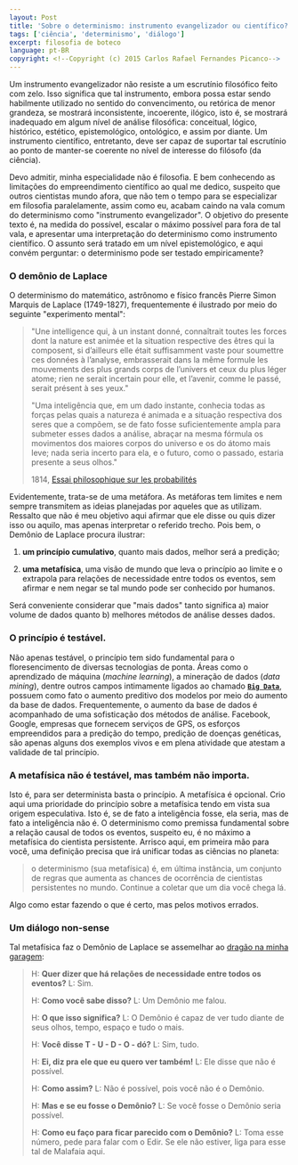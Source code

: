 ```yaml
---
layout: Post
title: 'Sobre o determinismo: instrumento evangelizador ou científico?'
tags: ['ciência', 'determinismo', 'diálogo']
excerpt: filosofia de boteco
language: pt-BR
copyright: <!--Copyright (c) 2015 Carlos Rafael Fernandes Picanco-->
---
```


Um instrumento evangelizador não resiste a um escrutínio filosófico feito com zelo. Isso significa que tal instrumento, embora possa estar sendo habilmente utilizado no sentido do convencimento, ou retórica de menor grandeza, se mostrará inconsistente, incoerente, ilógico, isto é, se mostrará inadequado em algum nível de análise filosófica: conceitual, lógico, histórico, estético, epistemológico, ontológico, e assim por diante. Um instrumento científico, entretanto, deve ser capaz de suportar tal escrutínio ao ponto de manter-se coerente no nível de interesse do filósofo (da ciência). 

Devo admitir, minha especialidade não é filosofia. E bem conhecendo as limitações do empreendimento científico ao qual me dedico, suspeito que outros cientistas mundo afora, que não tem o tempo para se especializar em filosofia paralelamente, assim como eu, acabam caindo na vala comum do determinismo como "instrumento evangelizador". O objetivo do presente texto é, na medida do possível, escalar o máximo possível para fora de tal vala, e apresentar uma interpretação do determinismo como instrumento científico. O assunto será tratado em um nível epistemológico, e aqui convém perguntar: o determinismo pode ser testado empiricamente?

### O demônio de Laplace

O determinismo do matemático, astrônomo e físico francês Pierre Simon Marquis de Laplace (1749-1827), frequentemente é ilustrado por meio do seguinte "experimento mental":

> "Une intelligence qui, à un instant donné, connaîtrait toutes les forces dont la nature est animée et la situation respective des êtres qui la composent, si d’ailleurs elle était suffisamment vaste pour soumettre ces données à l’analyse, embrasserait dans la même formule les mouvements des plus grands corps de l’univers et ceux du plus léger atome; rien ne serait incertain pour elle, et l’avenir, comme le passé, serait présent à ses yeux."
>
> "Uma inteligência que, em um dado instante, conhecia todas as forças pelas quais a natureza é animada e a situação respectiva dos seres que a compõem, se de fato fosse suficientemente ampla para submeter esses dados a análise, abraçar na mesma fórmula os movimentos dos maiores corpos do universo e os do átomo mais leve; nada seria incerto para ela, e o futuro, como o passado, estaria presente a seus olhos."
>
> 1814, [Essai philosophique sur les probabilités](https://fr.wikipedia.org/wiki/D%C3%A9mon_de_Laplace)

Evidentemente, trata-se de uma metáfora. As metáforas tem limites e nem sempre transmitem as ideias planejadas por aqueles que as utilizam. Ressalto que não é meu objetivo aqui afirmar que ele disse ou quis dizer isso ou aquilo, mas apenas interpretar o referido trecho. Pois bem, o Demônio de Laplace procura ilustrar:

1. **um princípio cumulativo**, quanto mais dados, melhor será a predição;
	
2. **uma metafísica**, uma visão de mundo que leva o princípio ao limite e o extrapola para relações de necessidade entre todos os eventos, sem afirmar e nem negar se tal mundo pode ser conhecido por humanos.

Será conveniente considerar que "mais dados" tanto significa a) maior volume de dados quanto b) melhores métodos de análise desses dados.

### O princípio é testável.

Não apenas testável, o princípio tem sido fundamental para o floresencimento de diversas tecnologias de ponta. Áreas como o aprendizado de máquina (*machine learning*), a mineração de dados (*data mining*), dentre outros campos intimamente ligados ao chamado [**`Big Data`**](https://www.ted.com/talks/kenneth_cukier_big_data_is_better_data?language=en), possuem como fato o aumento preditivo dos modelos por meio do aumento da base de dados. Frequentemente, o aumento da base de dados é acompanhado de uma sofisticação dos métodos de análise. Facebook, Google, empresas que fornecem serviços de GPS, os esforços empreendidos para a predição do tempo, predição de doenças genéticas, são apenas alguns dos exemplos vivos e em plena atividade que atestam a validade de tal princípio.

### A metafísica não é testável, mas também não importa.

Isto é, para ser determinista basta o princípio. A metafísica é opcional. Crio aqui uma prioridade do princípio sobre a metafísica tendo em vista sua origem especulativa. Isto é, se de fato a inteligência fosse, ela seria, mas de fato a inteligência não é. O determinismo como premissa fundamental sobre a relação causal de todos os eventos, suspeito eu, é no máximo a metafísica do cientista persistente. Arrisco aqui, em primeira mão para você, uma definição precisa que irá unificar todas as ciências no planeta:

> o determinismo (sua metafísica) é, em última instância, um conjunto de regras que aumenta as chances de ocorrência de cientistas persistentes no mundo. Continue a coletar que um dia você chega lá. 

Algo como estar fazendo o que é certo, mas pelos motivos errados.

### Um diálogo non-sense

Tal metafísica faz o Demônio de Laplace se assemelhar ao [dragão na minha garagem](http://user.das.ufsc.br/~cancian/ciencia/ciencia_sagan_dragao.html):


> H: **Quer dizer que há relações de necessidade entre todos os eventos?**
> L: Sim.
> 
> H: **Como você sabe disso?**
> L: Um Demônio me falou.
> 
> H: **O que isso significa?**
> L: O Demônio é capaz de ver tudo diante de seus olhos, tempo, espaço e tudo o mais.
>
> H: **Você disse T - U - D - O - dó?**
> L: Sim, tudo.
>
> H: **Ei, diz pra ele que eu quero ver também!**
> L: Ele disse que não é possível.
>
> H: **Como assim?**
> L: Não é possível, pois você não é o Demônio.
>
> H: **Mas e se eu fosse o Demônio?**
> L: Se você fosse o Demônio seria possível.
>
> H: **Como eu faço para ficar parecido com o Demônio?**
> L: Toma esse número, pede para falar com o Edir. Se ele não estiver, liga para esse tal de Malafaia aqui.